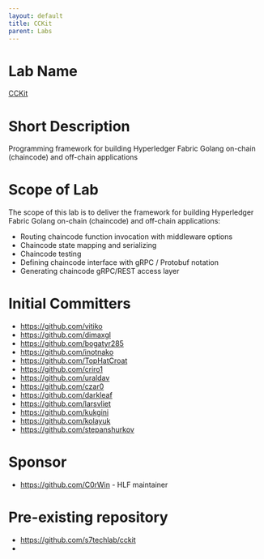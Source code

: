 ```yaml
---
layout: default
title: CCKit
parent: Labs
---
```


# Lab Name

[CCKit](https://github.com/hyperledger-labs/cckit)

# Short Description

Programming framework for building Hyperledger Fabric Golang on-chain (chaincode) and off-chain applications

# Scope of Lab

The scope of this lab is to deliver the framework for building Hyperledger Fabric Golang on-chain (chaincode) and
off-chain applications:

* Routing chaincode function invocation with middleware options
* Chaincode state mapping and serializing
* Chaincode testing
* Defining chaincode interface with gRPC / Protobuf notation
* Generating chaincode gRPC/REST access layer

# Initial Committers

- https://github.com/vitiko
- https://github.com/dimaxgl
- https://github.com/bogatyr285
- https://github.com/inotnako
- https://github.com/TopHatCroat
- https://github.com/criro1
- https://github.com/uraldav
- https://github.com/czar0
- https://github.com/darkleaf
- https://github.com/larsvliet
- https://github.com/kukgini
- https://github.com/kolayuk
- https://github.com/stepanshurkov

# Sponsor

- https://github.com/C0rWin - HLF maintainer

# Pre-existing repository

- https://github.com/s7techlab/cckit
- 